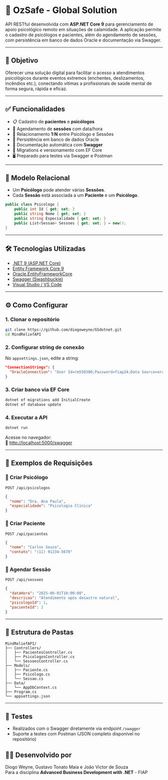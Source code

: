
# 🧠 OzSafe - Global Solution

API RESTful desenvolvida com **ASP.NET Core 9** para gerenciamento de apoio psicológico remoto em situações de calamidade. A aplicação permite o cadastro de psicólogos e pacientes, além do agendamento de sessões, com persistência em banco de dados Oracle e documentação via Swagger.

---

## 📌 Objetivo

Oferecer uma solução digital para facilitar o acesso a atendimentos psicológicos durante eventos extremos (enchentes, deslizamentos, incêndios etc.), conectando vítimas a profissionais de saúde mental de forma segura, rápida e eficaz.

---

## ✅ Funcionalidades

- 📋 Cadastro de **pacientes** e **psicólogos**
- 📆 Agendamento de **sessões** com data/hora
- 🔁 Relacionamento **1:N** entre Psicólogo e Sessões
- 🔐 Persistência em banco de dados Oracle
- 📄 Documentação automática com **Swagger**
- 🧱 Migrations e versionamento com EF Core
- 🖥️ Preparado para testes via Swagger e Postman

---

## 🧠 Modelo Relacional

- Um **Psicólogo** pode atender várias **Sessões**.
- Cada **Sessão** está associada a um **Paciente** e um **Psicólogo**.

```csharp
public class Psicologo {
    public int Id { get; set; }
    public string Nome { get; set; }
    public string Especialidade { get; set; }
    public List<Sessao> Sessoes { get; set; } = new();
}
```

---

## 🛠 Tecnologias Utilizadas

- [.NET 9 (ASP.NET Core)](https://dotnet.microsoft.com/)
- [Entity Framework Core 9](https://learn.microsoft.com/ef/core/)
- [Oracle.EntityFrameworkCore](https://www.nuget.org/packages/Oracle.EntityFrameworkCore)
- [Swagger (Swashbuckle)](https://github.com/domaindrivendev/Swashbuckle.AspNetCore)
- [Visual Studio / VS Code](https://visualstudio.microsoft.com/)

---

## ⚙️ Como Configurar

### 1. Clonar o repositório

```bash
git clone https://github.com/diogoweyne/GSdotnet.git
cd MindReliefAPI
```

### 2. Configurar string de conexão

No `appsettings.json`, edite a string:

```json
"ConnectionStrings": {
  "OracleConnection": "User Id=rm558380;Password=fiap24;Data Source=oracle.fiap.com.br:1521/ORCL"
}
```

### 3. Criar banco via EF Core

```bash
dotnet ef migrations add InitialCreate
dotnet ef database update
```

### 4. Executar a API

```bash
dotnet run
```

Acesse no navegador:  
🔗 [http://localhost:5000/swagger](http://localhost:5000/swagger)

---

## 🔄 Exemplos de Requisições

### 🔹 Criar Psicólogo

`POST /api/psicologos`

```json
{
  "nome": "Dra. Ana Paula",
  "especialidade": "Psicologia Clínica"
}
```

### 🔹 Criar Paciente

`POST /api/pacientes`

```json
{
  "nome": "Carlos Souza",
  "contato": "(11) 91234-5678"
}
```

### 🔹 Agendar Sessão

`POST /api/sessoes`

```json
{
  "dataHora": "2025-06-01T10:00:00",
  "descricao": "Atendimento após desastre natural",
  "psicologoId": 1,
  "pacienteId": 2
}
```

---

## 📂 Estrutura de Pastas

```
MindReliefAPI/
├── Controllers/
│   ├── PacientesController.cs
│   ├── PsicologosController.cs
│   └── SessoesController.cs
├── Models/
│   ├── Paciente.cs
│   ├── Psicologo.cs
│   └── Sessao.cs
├── Data/
│   └── AppDbContext.cs
├── Program.cs
└── appsettings.json
```

---

## 🧪 Testes

- Realizados com o Swagger diretamente via endpoint `/swagger`
- Suporte a testes com Postman (JSON completo disponível no repositório)

## 👨‍💻 Desenvolvido por

 Diogo Weyne, Gustavo Tonato Maia e João Victor de Souza  
Para a disciplina **Advanced Business Development with .NET** - FIAP
